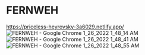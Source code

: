 # FERNWEH
https://priceless-heyrovsky-3a6029.netlify.app/
![FERNWEH - Google Chrome 1_26_2022 1_48_14 AM](https://user-images.githubusercontent.com/97744998/151053074-7e62e3c0-6c85-45f6-94e6-da655f482805.png)
![FERNWEH - Google Chrome 1_26_2022 1_48_41 AM](https://user-images.githubusercontent.com/97744998/151053077-729ab96f-df88-4f10-abd2-a73e4f66844a.png)
![FERNWEH - Google Chrome 1_26_2022 1_48_55 AM](https://user-images.githubusercontent.com/97744998/151053080-05169d3c-ea52-43d0-bd4a-5728a75a901f.png)
